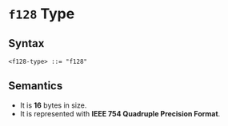 # `f128` Type

## Syntax

```
<f128-type> ::= "f128"
```

## Semantics

- It is **16** bytes in size.
- It is represented with **IEEE 754 Quadruple Precision Format**.

